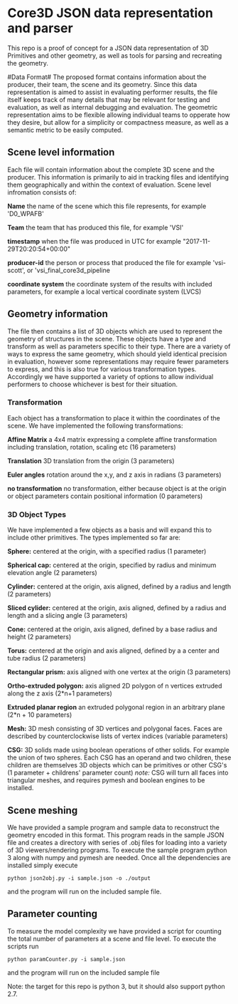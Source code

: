 # Core3D JSON data representation and parser #
This repo is a proof of concept for a JSON data representation of 3D Primitives and other geometry, as well as tools for parsing and recreating the geometry.

#Data Format#
The proposed format contains information about the producer, their team, the scene and its geometry. Since this data representation is aimed to assist in evaluating performer results, the file itself keeps track of many details that may be relevant for testing and evaluation, as well as internal debugging and evaluation. The geometric representation aims to be flexible allowing individual teams to opperate how they desire, but allow for a simplicity or compactness measure, as well as a semantic metric to be easily computed.

## Scene level information ##
Each file will contain information about the complete 3D scene and the producer. This information is primarily to aid in tracking files and identifying them geographically and within the context of evaluation.
Scene level infromation consists of:

**Name** the name of the scene which this file represents, for example 'D0_WPAFB'

**Team** the team that has produced this file, for example 'VSI'

**timestamp**  when the file was produced in UTC for example "2017-11-29T20:20:54+00:00"

**producer-id** the person or process that produced the file for example 'vsi-scott', or 'vsi\_final\_core3d\_pipeline

**coordinate system** the coordinate system of the results with included parameters, for example a local vertical coordinate system (LVCS)

## Geometry information ##
The file then contains a list of 3D objects which are used to represent the geometry of structures in the scene. These objects have a type and transform as well as parameters specific to their type. There are a variety of ways to express the same geometry, which should yield identical precision in evaluation, however some representations may require fewer parameters to express, and this is also true for various transformation types. Accordingly we have supported a variety of options to allow individual performers to choose whichever is best for their situation.
### Transformation ###
Each object has a transformation to place it within the coordinates of the scene. We have implemented the following transformations:

**Affine Matrix** a 4x4 matrix expressing a complete affine transformation including translation, rotation, scaling etc (16 parameters)

**Translation** 3D translation from the origin (3 parameters)

**Euler angles** rotation around the x,y, and z axis in radians (3 parameters)

**no transformation** no transformation, either because object is at the origin or object parameters contain positional information (0 parameters)

### 3D Object Types ###
We have implemented a few objects as a basis and will expand this to include other primitives. The types implemented so far are:

**Sphere:** centered at the origin, with a specified radius (1 parameter)

**Spherical cap:** centered at the origin, specified by radius and minimum elevation angle (2 parameters)

**Cylinder:** centered at the origin, axis aligned, defined by a radius and length (2 parameters)

**Sliced cylider:** centered at the origin, axis aligned, defined by a radius and length and a slicing angle (3 parameters)

**Cone:** centered at the origin, axis aligned, defined by a base radius and height (2 parameters)

**Torus:** centered at the origin and axis aligned, defined by a a center and tube radius (2 parameters)

**Rectangular prism:** axis aligned with one vertex at the origin (3 parameters)

**Ortho-extruded polygon:** axis aligned 2D polygon of n vertices extruded along the z axis (2*n+1 parameters)

**Extruded planar region** an extruded polygonal region in an arbitrary plane (2*n + 10 parameters)

**Mesh:** 3D mesh consisting of 3D vertices and polygonal faces. Faces are described by counterclockwise lists of vertex indices (variable parameters)

**CSG:** 3D solids made using boolean operations of other solids. For example the union of two spheres. Each CSG has an operand and two children, these children are themselves 3D objects which can be primitives or other CSG's (1 parameter + childrens' parameter count) _note:_ CSG will turn all faces into triangular meshes, and requires pymesh and boolean engines to be installed.

## Scene meshing ##
We have provided a sample program and sample data to reconstruct the geometry encoded in this format. This program reads in the sample JSON file and creates a directory with series of .obj files for loading into a variety of 3D viewers/rendering programs. To execute the sample program python 3 along with numpy and pymesh are needed. Once all the dependencies are installed simply execute

```
python json2obj.py -i sample.json -o ./output
```

and the program will run on the included sample file.


## Parameter counting ##
To measure the model complexity we have provided a script for counting the total number of parameters at a scene and file level. To execute the scripts run

```
python paramCounter.py -i sample.json
```
and the program will run on the included sample file


Note: the target for this repo is python 3, but it should also support python 2.7.